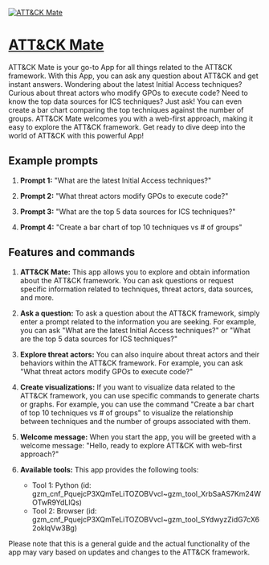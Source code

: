 [![ATT&CK Mate](https://files.oaiusercontent.com/file-ffiwtnFyiUUl97w0f4SxsyJ6?se=2123-10-17T13%3A11%3A10Z&sp=r&sv=2021-08-06&sr=b&rscc=max-age%3D31536000%2C%20immutable&rscd=attachment%3B%20filename%3DATT%2526CK_red.png&sig=06u3ErJN8tc5LAjaHapE%2Bhi2pe1jYDrig1eY8kRA5Yk%3D)](https://chat.openai.com/g/g-fCIE7hCLx-att-ck-mate)

# [ATT&CK Mate](https://chat.openai.com/g/g-fCIE7hCLx-att-ck-mate)

ATT&CK Mate is your go-to App for all things related to the ATT&CK framework. With this App, you can ask any question about ATT&CK and get instant answers. Wondering about the latest Initial Access techniques? Curious about threat actors who modify GPOs to execute code? Need to know the top data sources for ICS techniques? Just ask! You can even create a bar chart comparing the top techniques against the number of groups. ATT&CK Mate welcomes you with a web-first approach, making it easy to explore the ATT&CK framework. Get ready to dive deep into the world of ATT&CK with this powerful App!

## Example prompts

1. **Prompt 1:** "What are the latest Initial Access techniques?"

2. **Prompt 2:** "What threat actors modify GPOs to execute code?"

3. **Prompt 3:** "What are the top 5 data sources for ICS techniques?"

4. **Prompt 4:** "Create a bar chart of top 10 techniques vs # of groups"

## Features and commands

1. **ATT&CK Mate:** This app allows you to explore and obtain information about the ATT&CK framework. You can ask questions or request specific information related to techniques, threat actors, data sources, and more.

2. **Ask a question:** To ask a question about the ATT&CK framework, simply enter a prompt related to the information you are seeking. For example, you can ask "What are the latest Initial Access techniques?" or "What are the top 5 data sources for ICS techniques?"

3. **Explore threat actors:** You can also inquire about threat actors and their behaviors within the ATT&CK framework. For example, you can ask "What threat actors modify GPOs to execute code?"

4. **Create visualizations:** If you want to visualize data related to the ATT&CK framework, you can use specific commands to generate charts or graphs. For example, you can use the command "Create a bar chart of top 10 techniques vs # of groups" to visualize the relationship between techniques and the number of groups associated with them.

5. **Welcome message:** When you start the app, you will be greeted with a welcome message: "Hello, ready to explore ATT&CK with web-first approach?"

6. **Available tools:** This app provides the following tools:
   - Tool 1: Python (id: gzm_cnf_PquejcP3XQmTeLiTOZOBVvcl~gzm_tool_XrbSaAS7Km24WOTwR9YdLlQs)
   - Tool 2: Browser (id: gzm_cnf_PquejcP3XQmTeLiTOZOBVvcl~gzm_tool_SYdwyzZidG7cX62oklqVw3Bg)

Please note that this is a general guide and the actual functionality of the app may vary based on updates and changes to the ATT&CK framework.